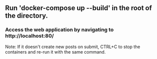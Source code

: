 ## Run 'docker-compose up --build' in the root of the directory.
### Access the web application by navigating to http://localhost:80/
Note: If it doesn't create new posts on submit, CTRL+C to stop the containers and re-run it with the same command.
